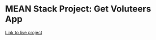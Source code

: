 MEAN Stack Project: Get Voluteers App
===

[Link to live project](https://fathomless-atoll-6749.herokuapp.com)
